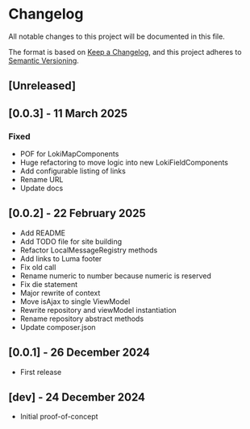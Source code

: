 # Changelog
All notable changes to this project will be documented in this file.

The format is based on [Keep a Changelog](https://keepachangelog.com/en/1.0.0/),
and this project adheres to [Semantic Versioning](https://semver.org/spec/v2.0.0.html).

## [Unreleased]

## [0.0.3] - 11 March 2025
### Fixed
- POF for LokiMapComponents
- Huge refactoring to move logic into new LokiFieldComponents
- Add configurable listing of links
- Rename URL
- Update docs

## [0.0.2] - 22 February 2025
- Add README
- Add TODO file for site building
- Refactor LocalMessageRegistry methods
- Add links to Luma footer
- Fix old call
- Rename numeric to number because numeric is reserved
- Fix die statement
- Major rewrite of context
- Move isAjax to single ViewModel
- Rewrite repository and viewModel instantiation
- Rename repository abstract methods
- Update composer.json

## [0.0.1] - 26 December 2024
- First release

## [dev] - 24 December 2024
- Initial proof-of-concept
